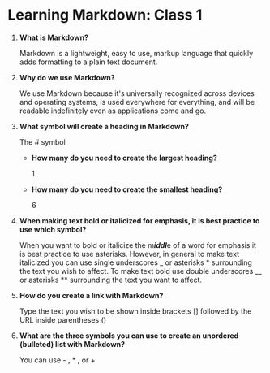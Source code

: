 # Learning Markdown: Class 1

1. **What is Markdown?**

   Markdown is a lightweight, easy to use, markup language that quickly adds formatting to a plain text document.

2. **Why do we use Markdown?**

   We use Markdown because it's universally recognized across devices and operating systems, is used everywhere for everything, and will be readable indefinitely even as applications come and go.

3. **What symbol will create a heading in Markdown?**

   The # symbol

    * **How many do you need to create the largest heading?**

      1
    * **How many do you need to create the smallest heading?**

      6
  
4. **When making text bold or italicized for emphasis, it is best practice to use which symbol?**

   When you want to bold or italicize the m***iddl***e of a word for emphasis it is best practice to use asterisks. However, in general to make text italicized you can use single underscores _ or asterisks * surrounding the text you wish to affect. To make text bold use double underscores __ or asterisks ** surrounding the text you want to affect.

5. **How do you create a link with Markdown?**

   Type the text you wish to be shown inside brackets [] followed by the URL inside parentheses ()

6. **What are the three symbols you can use to create an unordered (bulleted) list with Markdown?**

   You can use - , * , or +

